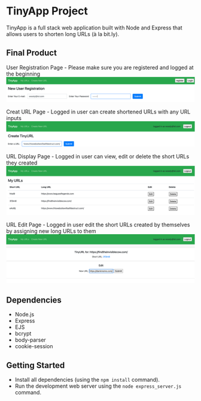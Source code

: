 # TinyApp Project

TinyApp is a full stack web application built with Node and Express that allows users to shorten long URLs (à la bit.ly).

## Final Product


User Registration Page - Please make sure you are registered and logged at the beginning
!["User Registration Page - Please make sure you are registered and logged at the beginning"](https://github.com/beijingdi/tinyapp/blob/master/docs/registration.png)



Creat URL Page - Logged in user can create shortened URLs with any URL inputs
!["Creat URL Page - Logged in user can create shortened URLs with any URL inputs"](https://github.com/beijingdi/tinyapp/blob/master/docs/createURL.png)



URL Display Page - Logged in user can view, edit or delete the short URLs they created
!["URL Display Page - Logged in user can view, edit or delete the short URLs they created"](https://github.com/beijingdi/tinyapp/blob/master/docs/showURL.png)



URL Edit Page - Logged in user edit the short URLs created by themselves by assigning new long URLs to them
!["URL Edit Page - Logged in user edit the short URLs created by themselves by assigning new long URLs to them"](https://github.com/beijingdi/tinyapp/blob/master/docs/editURL.png)


## Dependencies

- Node.js
- Express
- EJS
- bcrypt
- body-parser
- cookie-session


## Getting Started

- Install all dependencies (using the `npm install` command).
- Run the development web server using the `node express_server.js` command.